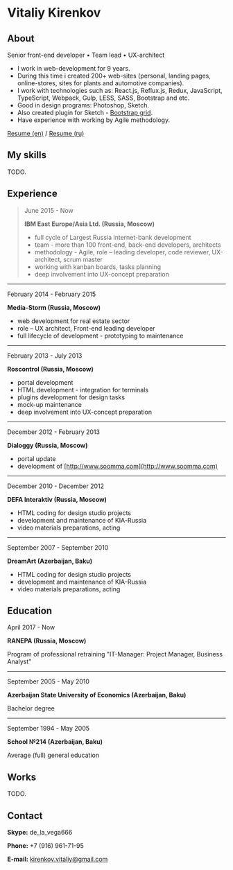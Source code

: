 # Vitaliy Kirenkov

## About
Senior front-end developer • Team lead • UX-architect
* I work in web-development for 9 years.
* During this time i created 200+ web-sites (personal, landing pages, online-stores, sites for plants and automotive companies).
* I work with technologies such as: React.js, Reflux.js, Redux, JavaScript, TypeScript, Webpack, Gulp, LESS, SASS, Bootstrap and etc.
* Good in design programs: Photoshop, Sketch.
* Also created plugin for Sketch - [Bootstrap grid](https://github.com/De-La-Vega/BootstrapGrid).
* Have experience with working by Agile methodology.

[Resume (en)](https://drive.google.com/open?id=0BzEzLZK8t86HSHRqT2VrMEdJT3M) /
[Resume (ru)](https://drive.google.com/open?id=0BzEzLZK8t86Hb3hIRmlKUjZEVG8)

## My skills
TODO.

## Experience

> June 2015 - Now
> 
> __IBM East Europe/Asia Ltd. (Russia, Moscow)__
> 
> * full cycle of Largest Russia internet-bank development
> * team - more than 100 front-end, back-end developers, architects
> * methodology - Agile, role – leading developer, code reviewer, UX-architect, scrum master
> * working with kanban boards, tasks planning
> * deep involvement into UX-concept preparation

***

February 2014 - February 2015

__Media-Storm (Russia, Moscow)__

* web development for real estate sector
* role – UX architect, Front-end leading developer
* full lifecycle of development - prototyping to maintenance

***

February 2013 - July 2013

__Roscontrol (Russia, Moscow)__

* portal development
* HTML development - integration for terminals
* plugins development for design tasks
* mock-up maintenance
* deep involvement into UX-concept preparation

***

December 2012 - February 2013

__Dialoggy (Russia, Moscow)__

* portal update
* development of [http://www.soomma.com](http://www.soomma.com)

***

December 2010 - December 2012

__DEFA Interaktiv (Russia, Moscow)__

* HTML coding for design studio projects
* development and maintenance of KIA-Russia
* video materials preparations, acting

***

September 2007 - September 2010

__DreamArt (Azerbaijan, Baku)__

* HTML coding for design studio projects
* development and maintenance of KIA-Russia
* video materials preparations, acting


## Education

April 2017 - Now

__RANEPA (Russia, Moscow)__

Program of professional retraining "IT-Manager: Project Manager, Business Analyst"

***

September 2005 - May 2010

__Azerbaijan State University of Economics (Azerbaijan, Baku)__

Bachelor degree

***

September 1994 - May 2005

__School №214 (Azerbaijan, Baku)__

Average (full) general education

## Works
TODO.

## Contact
__Skype:__ de_la_vega666

__Phone:__ +7 (916) 961-71-95

__E-mail:__ <a href="mailto:kirenkov.vitaliy@gmail.com">kirenkov.vitaliy@gmail.com</a>
